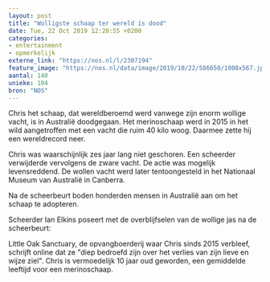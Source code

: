 ```yaml
---
layout: post
title: "Wolligste schaap ter wereld is dood"
date: Tue, 22 Oct 2019 12:20:55 +0200
categories: 
- entertainment 
- opmerkelijk 
externe_link: "https://nos.nl/l/2307194"
feature_image: "https://nos.nl/data/image/2019/10/22/586650/1008x567.jpg"
aantal: 140
unieke: 104
bron: "NOS"
---
```


<p>Chris het schaap, dat wereldberoemd werd vanwege zijn enorm wollige vacht, is in Australië doodgegaan. Het merinoschaap werd in 2015 in het wild aangetroffen met een vacht die ruim 40 kilo woog. Daarmee zette hij een wereldrecord neer.</p>
<p>Chris was waarschijnlijk zes jaar lang niet geschoren. Een scheerder verwijderde vervolgens de zware vacht. De actie was mogelijk levensreddend. De wollen vacht werd later tentoongesteld in het Nationaal Museum van Australië in Canberra.</p>
<p>Na de scheerbeurt boden honderden mensen in Australië aan om het schaap te adopteren.</p>
<p>Scheerder Ian Elkins poseert met de overblijfselen van de wollige jas na de scheerbeurt: </p>
<p>Little Oak Sanctuary, de opvangboerderij waar Chris sinds 2015 verbleef, schrijft online dat ze "diep bedroefd zijn over het verlies van zijn lieve en wijze ziel". Chris is vermoedelijk 10 jaar oud geworden, een gemiddelde leeftijd voor een merinoschaap.</p>
